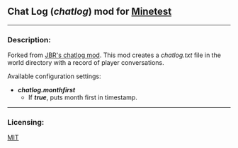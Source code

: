 ## Chat Log (*chatlog*) mod for [Minetest][]


---
### Description:

Forked from [JBR's chatlog mod][forum.jbr]. This mod creates a *chatlog.txt* file in the world directory with a record of player conversations.

Available configuration settings:
- ***chatlog.monthfirst***
  - If ***true***, puts month first in timestamp.


---
### Licensing:

[MIT](LICENSE.txt)


[Minetest]: http://www.minetest.net/

[forum]: https://forum.minetest.net/viewtopic.php?t=18287
[forum.jbr]: https://forum.minetest.net/viewtopic.php?t=6220
